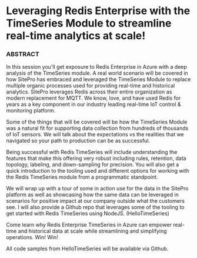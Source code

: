 # Leveraging Redis Enterprise with the TimeSeries Module to streamline real-time analytics at scale!

### ABSTRACT

In this session you'll get exposure to Redis Enterprise in Azure with a deep analysis of the TimeSeries module.  A real world scenario will be covered in how SitePro has embraced and leveraged the TimeSeries Module to replace multiple organic processes used for providing real-time and historical analytics.  SitePro leverages Redis across their entire organization as modern replacement for MQTT.  We know, love, and have used Redis for years as a key component in our industry leading real-time IoT control & monitoring platform.

Some of the things that will be covered will be how the TimeSeries Module was a natural fit for supporting data collection from hundreds of thousands of IoT sensors.  We will talk about the expectations vs the realities that we navigated so your path to production can be as successful.

Being successful with Redis TimeSeries will include understanding the features that make this offering very robust including rules, retention, data topology, labeling, and down-sampling for precision.  You will also get a quick introduction to the tooling used and different options for working with the Redis TimeSeries module from a programmatic  standpoint.

We will wrap up with a tour of some in action use for the data in the SitePro platform as well as showcasing how the same data can be leveraged in scenarios for positive impact at our company outside what the customers see.  I will also provide a Github repo that leverages some of the tooling to get started with Redis TimeSeries using NodeJS. (HelloTimeSeries)

Come learn why Redis Enterprise TimeSeries in Azure can empower real-time and historical data at scale while streamlining and simplifying operations.  Win!  Win! 

All code samples from HelloTimeSeries will be available via Github.


